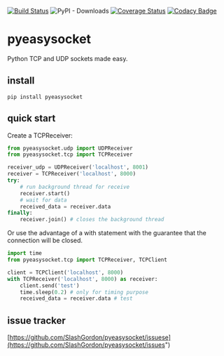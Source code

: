 [![Build Status](https://travis-ci.org/SlashGordon/pyeasysocket.svg?branch=master)](https://travis-ci.org/SlashGordon/pyeasysocket)
![PyPI - Downloads](https://img.shields.io/pypi/dm/pyeasysocket?style=plastic)
[![Coverage Status](https://coveralls.io/repos/github/SlashGordon/pyeasysocket/badge.svg?branch=master)](https://coveralls.io/github/SlashGordon/pyeasysocket?branch=master)
[![Codacy Badge](https://api.codacy.com/project/badge/Grade/30808a98d54b4f24bf26f5a89b92501a)](https://www.codacy.com/manual/SlashGordon/pyeasysocket?utm_source=github.com&amp;utm_medium=referral&amp;utm_content=SlashGordon/pyeasysocket&amp;utm_campaign=Badge_Grade)

# pyeasysocket
Python TCP and UDP sockets made easy.

## install

```shell
pip install pyeasysocket
```

## quick start

Create a TCPReceiver:

```python
from pyeasysocket.udp import UDPReceiver
from pyeasysocket.tcp import TCPReceiver

receiver_udp = UDPReceiver('localhost', 8001)
receiver = TCPReceiver('localhost', 8000)
try:
    # run background thread for receive
    receiver.start()
    # wait for data
    received_data = receiver.data
finally:
    receiver.join() # closes the background thread
```

Or use the advantage of a with statement with the guarantee that the connection will be closed.

```python
import time
from pyeasysocket.tcp import TCPReceiver, TCPClient

client = TCPClient('localhost', 8000)
with TCPReceiver('localhost', 8000) as receiver:
    client.send('test')
    time.sleep(0.2) # only for timing purpose
    received_data = receiver.data # test
```
## issue tracker

[https://github.com/SlashGordon/pyeasysocket/issuese](https://github.com/SlashGordon/pyeasysocket/issues")
